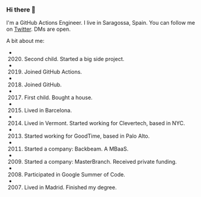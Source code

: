 ### Hi there 👋

I'm a GitHub Actions Engineer. I live in Saragossa, Spain. You can follow me on [Twitter](https://twitter.com/gimenete). DMs are open.

A bit about me:

- 2020. Second child. Started a big side project.
- 2019. Joined GitHub Actions.
- 2018. Joined GitHub.
- 2017. First child. Bought a house.
- 2015. Lived in Barcelona.
- 2014. Lived in Vermont. Started working for Clevertech, based in NYC.
- 2013. Started working for GoodTime, based in Palo Alto.
- 2011. Started a company: Backbeam. A MBaaS.
- 2009. Started a company: MasterBranch. Received private funding.
- 2008. Participated in Google Summer of Code.
- 2007. Lived in Madrid. Finished my degree.
